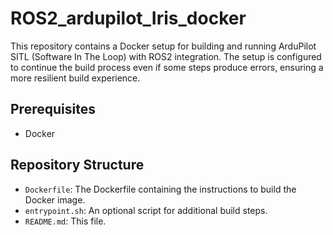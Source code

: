 # ROS2_ardupilot_Iris_docker

This repository contains a Docker setup for building and running ArduPilot SITL (Software In The Loop) with ROS2 integration. The setup is configured to continue the build process even if some steps produce errors, ensuring a more resilient build experience.

## Prerequisites

- Docker

## Repository Structure

- `Dockerfile`: The Dockerfile containing the instructions to build the Docker image.
- `entrypoint.sh`: An optional script for additional build steps.
- `README.md`: This file.
